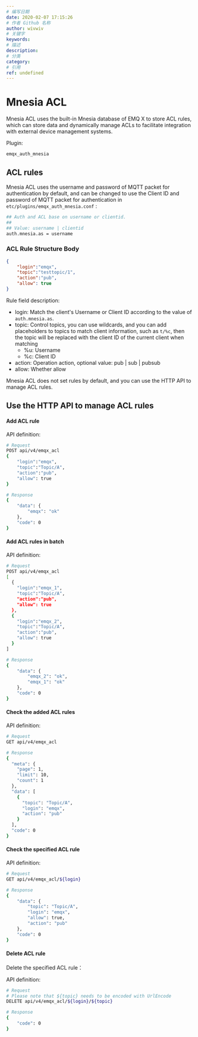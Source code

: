 ```yaml
---
# 编写日期
date: 2020-02-07 17:15:26
# 作者 Github 名称
author: wivwiv
# 关键字
keywords:
# 描述
description:
# 分类
category: 
# 引用
ref: undefined
---
```


# Mnesia ACL

Mnesia ACL uses the built-in Mnesia database of EMQ X to store ACL rules, which can store data and dynamically manage ACLs to facilitate integration with external device management systems.

Plugin:

```bash
emqx_auth_mnesia
```

## ACL rules

Mnesia ACL uses the username and password of MQTT packet for authentication by default, and can be changed to use the Client ID and password of MQTT packet for authentication in `etc/plugins/emqx_auth_mnesia.conf` :

```bash
## Auth and ACL base on username or clientid.
##
## Value: username | clientid
auth.mnesia.as = username
```

### ACL Rule Structure Body

```json
{
	"login":"emqx",
	"topic":"testtopic/1",
	"action":"pub",
	"allow": true
}
```

Rule field description:

- login: Match the client's Username or Client ID according to the value of `auth.mnesia.as`.
- topic: Control topics, you can use wildcards, and you can add placeholders to topics to match client information, such as `t/%c`, then the topic will be replaced with the client ID of the current client when matching
  - %u: Username
  - %c: Client ID
- action: Operation action, optional value: pub | sub | pubsub
- allow: Whether allow
  

Mnesia ACL does not set rules by default, and you can use the HTTP API to manage ACL rules.


## Use the HTTP API to manage ACL rules

#### Add ACL rule

API definition:

```bash
# Request
POST api/v4/emqx_acl
{
	"login":"emqx",
	"topic":"Topic/A",
	"action":"pub",
	"allow": true
}

# Response
{
    "data": {
        "emqx": "ok"
    },
    "code": 0
}
```

#### Add ACL rules in batch

API definition:

```bash
# Request
POST api/v4/emqx_acl
[
  {
	"login":"emqx_1",
	"topic":"Topic/A",
	"action":"pub",
	"allow": true
  },
  {
    "login":"emqx_2",
    "topic":"Topic/A",
    "action":"pub",
    "allow": true
  }
]

# Response
{
    "data": {
        "emqx_2": "ok",
        "emqx_1": "ok"
    },
    "code": 0
}
```

#### Check the added ACL rules

API definition:

```bash
# Request
GET api/v4/emqx_acl

# Response
{
  "meta": {
    "page": 1,
    "limit": 10,
    "count": 1
  },
  "data": [
    {
      "topic": "Topic/A",
      "login": "emqx",
      "action": "pub"
    }
  ],
  "code": 0
}
```

#### Check the specified ACL rule

API definition:

```bash
# Request
GET api/v4/emqx_acl/${login}

# Response
{
    "data": {
        "topic": "Topic/A",
        "login": "emqx",
        "allow": true,
        "action": "pub"
    },
    "code": 0
}
```

#### Delete ACL rule

Delete the specified ACL rule：

API definition:

```bash
# Request
# Please note that ${topic} needs to be encoded with UrlEncode
DELETE api/v4/emqx_acl/${login}/${topic}

# Response
{
    "code": 0
}
```